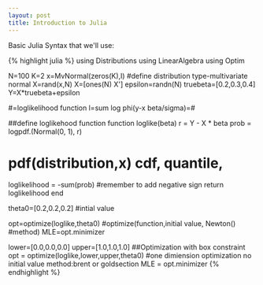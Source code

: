 ```yaml
---
layout: post
title: Introduction to Julia
---
```


Basic Julia Syntax that we'll use:

{% highlight julia %}
using Distributions
using LinearAlgebra
using Optim

N=100
K=2
x=MvNormal(zeros(K),I)  #define distribution type-multivariate normal
X=rand(x,N)
X=[ones(N) X']
epsilon=randn(N)
truebeta=[0.2,0.3,0.4]
Y=X*truebeta+epsilon

#=loglikelihood function
l=sum log phi(y-x beta/sigma)=#

##define loglikehood function
function loglike(beta)
   r = Y - X * beta
   prob = logpdf.(Normal(0, 1), r)
   # pdf(distribution,x) cdf, quantile,
   loglikelihood = -sum(prob)    #remember to add negative sign
   return loglikelihood
end

theta0=[0.2,0.2,0.2]  #intial value

opt=optimize(loglike,theta0)
#optimize(function,initial value, Newton() #method)
MLE=opt.minimizer


lower=[0.0,0.0,0.0]
upper=[1.0,1.0,1.0]
##Optimization with box constraint
opt = optimize(loglike,lower,upper,theta0)
#one dimiension optimization no initial value    method:brent or goldsection
MLE = opt.minimizer
{% endhighlight %}
